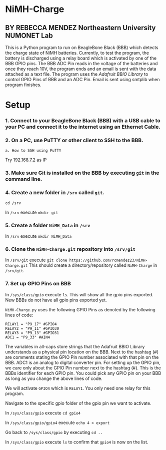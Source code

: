 # NiMH-Charge
BY REBECCA MENDEZ
Northeastern University NUMONET Lab
---------------------------------------------------------------------------
This is a Python program to run on BeagleBone Black (BBB) which detects the charge state of NiMH batteries. Currently, to test the program, the battery is discharged using a relay board which is activated by one of the BBB GPIO pins. The BBB ADC Pin reads in the voltage of the batteries and once they reach 10V, the program ends and an email is sent with the data attached as a text file.
The program uses the *Adafruit BBIO Library* to control GPIO Pins of BBB and an ADC Pin.
Email is sent using smtplib when program finishes.

# Setup
### 1. Connect to your BeagleBone Black (BBB) with a USB cable to your PC and connect it to the internet using an Ethernet Cable. 
### 2. On a PC, use PuTTY or other client to SSH to the BBB.
    a. How to SSH using PuTTY
Try 192.168.7.2 as IP
### 3. Make sure Git is installed on the BBB by executing `git` in the command line.
### 4. Create a new folder in `/srv` called `git`.
`cd /srv`

In `/srv` execute `mkdir git`
### 5. Create a folder `NiMH_Data` in `/srv`
In `/srv` execute `mkdir NiMH_Data`
### 6. Clone the `NiMH-Charge.git` repository into `/srv/git`
In `/srv/git` execute `git clone https://github.com/rcmendez23/NiMH-Charge.git`
This should create a directory/repository called `NiMH-Charge` in `/srv/git`.
### 7. Set up GPIO Pins on BBB
In `/sys/class/gpio` execute `ls`. This will show all the gpio pins exported. New BBBs do not have all gpio pins exported yet.

`NiMH-Charge.py` uses the following GPIO Pins as denoted by the following lines of code:
```
RELAY1 = "P9_17" #GPIO4
RELAY2 = "P9_11" #GPIO30
RELAY3 = "P9_13" #GPIO31
ADC1 = "P9_33" #AIN4
```
The variables in all-caps store strings that the Adafruit BBIO Library understands as a physical pin location on the BBB. Next to the hashtag (#) are comments stating the GPIO Pin number associated with that pin on the BBB. ADC1 is an analog to digital converter pin.
For setting up the GPIO pin, we care only about the GPIO Pin number next to the hashtag (#). This is the BBBs identifier for each GPIO pin. You could pick any GPIO pin on your BBB as long as you change the above lines of code.

We will activate `GPIO4` which is `RELAY1`. You only need one relay for this program.

Navigate to the specific gpio folder of the gpio pin we want to activate. 

In `/sys/class/gpio` execute `cd gpio4`

In `/sys/class/gpio/gpio4` execute `echo 4 > export`

Go back to `/sys/class/gpio` by executing `cd ..`

In `/sys/class/gpio` execute `ls` to confirm that `gpio4` is now on the list.
